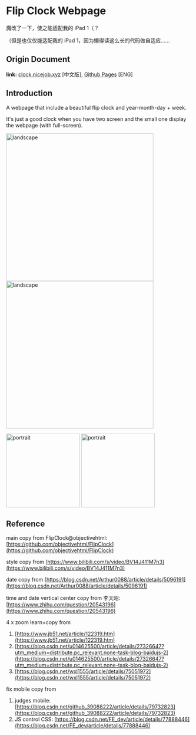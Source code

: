 # Flip Clock Webpage

魔改了一下，使之能适配我的 iPad 1（？

（但是也仅仅能适配我的 iPad 1，因为懒得读这么长的代码做自适应……



## Origin Document

**link:** [clock.nicejob.xyz](http://clock.nicejob.xyz/) [中文版], [Github Pages](https://zyjacya-in-love.github.io/flipclock-webpage/) [ENG]

## Introduction

A webpage that include a beautiful flip clock and year-month-day + week.

It's just a good clock when you have two screen and the small one display the webpage (with full-screen).

<p>
    <img alt="landscape" src="./__READMEimages__/landscape.png" width="400">
    <img alt="landscape" src="./__READMEimages__/landscape_en.png" width="400">
</p>

<p>
    <img alt="portrait" src="./__READMEimages__/portrait.png" width="200">
    <img alt="portrait" src="./__READMEimages__/portrait_en.png" width="200">
</p>


## Reference

main copy from FlipClock@objectivehtml: [https://github.com/objectivehtml/FlipClock](https://github.com/objectivehtml/FlipClock)

style copy from [https://www.bilibili.com/s/video/BV14J411M7n3](https://www.bilibili.com/s/video/BV14J411M7n3)

date copy from [https://blog.csdn.net/Arthur0088/article/details/5096191](https://blog.csdn.net/Arthur0088/article/details/5096191)

time and date vertical center copy from 李天昭: [https://www.zhihu.com/question/20543196](https://www.zhihu.com/question/20543196)

4 x zoom learn+copy from

1. [https://www.jb51.net/article/122319.htm](https://www.jb51.net/article/122319.htm)
2. [https://blog.csdn.net/u014625500/article/details/27326647?utm_medium=distribute.pc_relevant.none-task-blog-baidujs-2](https://blog.csdn.net/u014625500/article/details/27326647?utm_medium=distribute.pc_relevant.none-task-blog-baidujs-2)
3. [https://blog.csdn.net/wxl1555/article/details/75051972](https://blog.csdn.net/wxl1555/article/details/75051972)

fix mobile copy from

1. judges mobile: [https://blog.csdn.net/github_39088222/article/details/79732823](https://blog.csdn.net/github_39088222/article/details/79732823)
2. JS control CSS: [https://blog.csdn.net/FE_dev/article/details/77888446](https://blog.csdn.net/FE_dev/article/details/77888446)